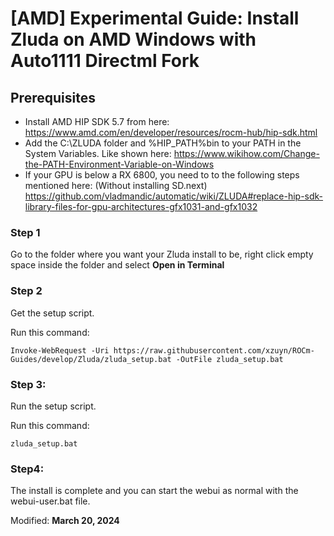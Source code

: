 # [AMD] Experimental Guide: Install Zluda on AMD Windows with Auto1111 Directml Fork

## Prerequisites
- Install AMD HIP SDK 5.7 from here: https://www.amd.com/en/developer/resources/rocm-hub/hip-sdk.html
- Add the C:\ZLUDA folder and %HIP_PATH%bin to your PATH in the System Variables. Like shown here: https://www.wikihow.com/Change-the-PATH-Environment-Variable-on-Windows
- If your GPU is below a RX 6800, you need to to the following steps mentioned here: (Without installing SD.next) https://github.com/vladmandic/automatic/wiki/ZLUDA#replace-hip-sdk-library-files-for-gpu-architectures-gfx1031-and-gfx1032

### Step 1
Go to the folder where you want your Zluda install to be, right click empty space inside the folder and select **Open in Terminal**

### Step 2
Get the setup script.

Run this command:

`Invoke-WebRequest -Uri https://raw.githubusercontent.com/xzuyn/ROCm-Guides/develop/Zluda/zluda_setup.bat -OutFile zluda_setup.bat`

### Step 3:
Run the setup script.

Run this command:

`zluda_setup.bat`

### Step4:
The install is complete and you can start the webui as normal with the webui-user.bat file.

Modified: **March 20, 2024**
